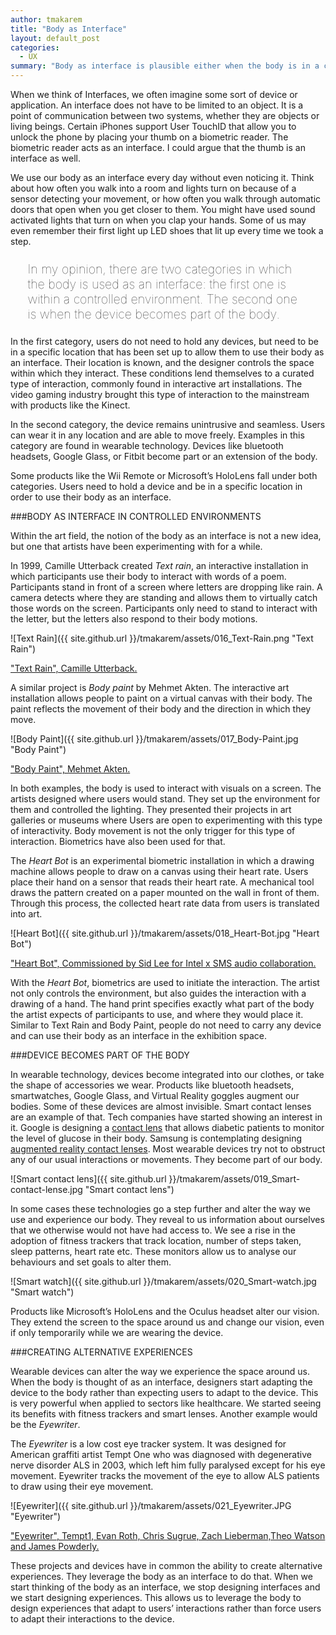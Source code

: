 ```yaml
---
author: tmakarem
title: "Body as Interface"
layout: default_post
categories:
  - UX
summary: "Body as interface is plausible either when the body is in a controlled environment or when the device becomes part of the body. Exploring this notion allows us to stop designing interfaces and start designing experiences."
---
```

When we think of Interfaces, we often imagine some sort of device or application. An interface does not have to be limited to an object. It is a point of communication between two systems, whether they are objects or living beings. Certain iPhones support User TouchID that allow you to unlock the phone by placing your thumb on a biometric reader. The biometric reader acts as an interface. I could argue that the thumb is an interface as well.

We use our body as an interface every day without even noticing it. Think about how often you walk into a room and lights turn on because of a sensor detecting your movement, or how often you walk through automatic doors that open when you get closer to them. You might have used sound activated lights that turn on when you clap your hands. Some of us may even remember their first light up LED shoes that lit up every time we took a step.

<p style="font-size: 140%; font-weight: 100; margin: 1.2em 1.4em;">
In my opinion, there are two categories in which the body is used as an interface: the first one is within a controlled environment. The second one is when the device becomes part of the body.
</p>

In the first category, users do not need to hold any devices, but need to be in a specific location that has been set up to allow them to use their body as an interface. Their location is known, and the designer controls the space within which they interact. These conditions lend themselves to a curated type of interaction, commonly found in interactive art installations. The video gaming industry brought this type of interaction to the mainstream with products like the Kinect.  

In the second category, the device remains unintrusive and seamless. Users can wear it in any location and are able to move freely. Examples in this category are found in wearable technology. Devices like bluetooth headsets, Google Glass, or Fitbit become part or an extension of the body.

Some products like the Wii Remote or Microsoft’s HoloLens fall under both categories. Users need to hold a device and be in a specific location in order to use their body as an interface.

###BODY AS INTERFACE IN CONTROLLED ENVIRONMENTS
<br/>

Within the art field, the notion of the body as an interface is not a new idea, but one that artists have been experimenting with for a while.

In 1999, Camille Utterback created *Text rain*, an interactive installation in which participants use their body to interact with words of a poem. Participants stand in front of a screen where letters are dropping like rain. A camera detects where they are standing and allows them to virtually catch those words on the screen. Participants only need to stand to interact with the letter, but the letters also respond to their body motions.

![Text Rain]({{ site.github.url }}/tmakarem/assets/016_Text-Rain.png "Text Rain")

["Text Rain", Camille Utterback.](http://camilleutterback.com/projects/text-rain/)

A similar project is *Body paint* by Mehmet Akten. The interactive art installation allows people to paint on a virtual canvas with their body. The paint reflects the movement of their body and the direction in which they move.

![Body Paint]({{ site.github.url }}/tmakarem/assets/017_Body-Paint.jpg "Body Paint")

["Body Paint", Mehmet Akten.](http://www.memo.tv/bodypaint/)

In both examples, the body is used to interact with visuals on a screen. The artists designed where users would stand. They set up the environment for them and controlled the lighting. They presented their projects in art galleries or museums where Users are open to experimenting with this type of interactivity. Body movement is not the only trigger for this type of interaction. Biometrics have also been used for that.

The *Heart Bot* is an experimental biometric installation in which a drawing machine allows people to draw on a canvas using their heart rate. Users place their hand on a sensor that reads their heart rate. A mechanical tool draws the pattern created on a paper mounted on the wall in front of them. Through this process, the collected heart rate data from users is translated into art.

![Heart Bot]({{ site.github.url }}/tmakarem/assets/018_Heart-Bot.jpg "Heart Bot")

["Heart Bot", Commissioned by Sid Lee for Intel x SMS audio collaboration.](http://sidlee.com/en/work/HEARTBOT/HEARTBOT)

With the *Heart Bot*, biometrics are used to initiate the interaction. The artist not only controls the environment, but also guides the interaction with a drawing of a hand. The hand print specifies exactly what part of the body the artist expects of participants to use, and where they would place it. Similar to Text Rain and Body Paint, people do not need to carry any device and can use their body as an interface in the exhibition space.

###DEVICE BECOMES PART OF THE BODY
<br/>

In wearable technology, devices become integrated into our clothes, or take the shape of accessories we wear.  Products like bluetooth headsets, smartwatches, Google Glass, and Virtual Reality goggles augment our bodies. Some of these devices are almost invisible. Smart contact lenses are an example of that. Tech companies have started showing an interest in it. Google is designing a [contact lens](http://www.independent.co.uk/life-style/gadgets-and-tech/google-licenses-smart-contact-lens-technology-to-help-diabetics-and-glasses-wearers-9607368.html) that allows diabetic patients to monitor the level of glucose in their body. Samsung is contemplating designing [augmented reality contact lenses](http://www.independent.co.uk/life-style/gadgets-and-tech/news/samsung-smart-contact-lenses-patent-a6971766.html). Most wearable devices try not to obstruct any of our usual interactions or movements. They become part of our body.

![Smart contact lens]({{ site.github.url }}/tmakarem/assets/019_Smart-contact-lense.jpg "Smart contact lens")

In some cases these technologies go a step further and alter the way we use and experience our body. They reveal to us information about ourselves that we otherwise would not have had access to. We see a rise in the adoption of fitness trackers that track location, number of steps taken, sleep patterns, heart rate etc. These monitors allow us to analyse our behaviours and set goals to alter them.

![Smart watch]({{ site.github.url }}/tmakarem/assets/020_Smart-watch.jpg "Smart watch")

Products like Microsoft’s HoloLens and the Oculus headset alter our vision. They extend the screen to the space around us and change our vision, even if only temporarily while we are wearing the device.

###CREATING ALTERNATIVE EXPERIENCES
<br/>

Wearable devices can alter the way we experience the space around us. When the body is thought of as an interface, designers start adapting the device to the body rather than expecting users to adapt to the device. This is very powerful when applied to sectors like healthcare. We started seeing its benefits with fitness trackers and smart lenses. Another example would be the *Eyewriter*.

The *Eyewriter* is a low cost eye tracker system. It was designed for American graffiti artist Tempt One who was diagnosed with degenerative nerve disorder ALS in 2003, which left him fully paralysed except for his eye movement. Eyewriter tracks the movement of the eye to allow ALS patients to draw using their eye movement.

![Eyewriter]({{ site.github.url }}/tmakarem/assets/021_Eyewriter.JPG "Eyewriter")

["Eyewriter", Tempt1, Evan Roth, Chris Sugrue, Zach Lieberman,Theo Watson and James Powderly.](http://www.eyewriter.org/)


These projects and devices have in common the ability to create alternative experiences. They leverage the body as an interface to do that. When we start thinking of the body as an interface, we stop designing interfaces and we start designing experiences. This allows us to leverage the body to design experiences that adapt to users’ interactions rather than force users to adapt their interactions to the device.
